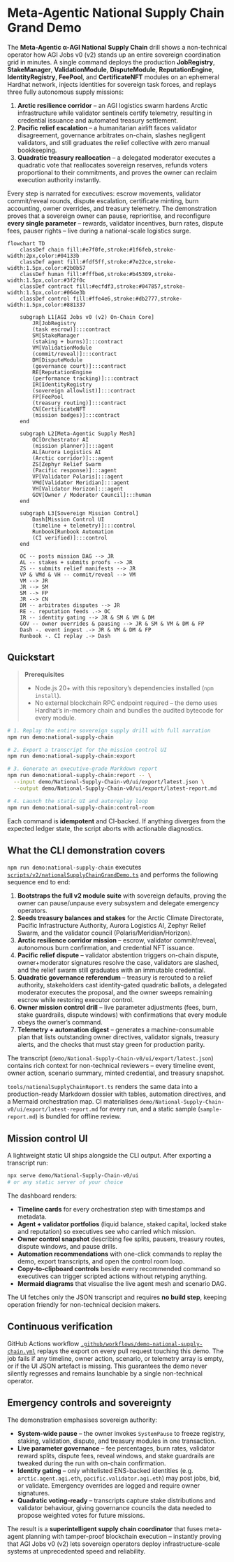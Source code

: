 # Meta-Agentic National Supply Chain Grand Demo

The **Meta-Agentic α-AGI National Supply Chain** drill shows a non-technical
operator how AGI Jobs v0 (v2) stands up an entire sovereign coordination grid in
minutes. A single command deploys the production **JobRegistry**,
**StakeManager**, **ValidationModule**, **DisputeModule**, **ReputationEngine**,
**IdentityRegistry**, **FeePool**, and **CertificateNFT** modules on an
ephemeral Hardhat network, injects identities for sovereign task forces, and
replays three fully autonomous supply missions:

1. **Arctic resilience corridor** – an AGI logistics swarm hardens Arctic
   infrastructure while validator sentinels certify telemetry, resulting in
   credential issuance and automated treasury settlement.
2. **Pacific relief escalation** – a humanitarian airlift faces validator
   disagreement, governance arbitrates on-chain, slashes negligent validators,
   and still graduates the relief collective with zero manual bookkeeping.
3. **Quadratic treasury reallocation** – a delegated moderator executes a
   quadratic vote that reallocates sovereign reserves, refunds voters
   proportional to their commitments, and proves the owner can reclaim
   execution authority instantly.

Every step is narrated for executives: escrow movements, validator
commit/reveal rounds, dispute escalation, certificate minting, burn accounting,
owner overrides, and treasury telemetry. The demonstration proves that a
sovereign owner can pause, reprioritise, and reconfigure **every single
parameter** – rewards, validator incentives, burn rates, dispute fees, pauser
rights – live during a national-scale logistics surge.

```mermaid
flowchart TD
    classDef chain fill:#e7f0fe,stroke:#1f6feb,stroke-width:2px,color:#04133b
    classDef agent fill:#fdf5ff,stroke:#7e22ce,stroke-width:1.5px,color:#2b0b57
    classDef human fill:#fffbe6,stroke:#b45309,stroke-width:1.5px,color:#3f2f0c
    classDef contract fill:#ecfdf3,stroke:#047857,stroke-width:1.5px,color:#064e3b
    classDef control fill:#ffe4e6,stroke:#db2777,stroke-width:1.5px,color:#881337

    subgraph L1[AGI Jobs v0 (v2) On-Chain Core]
        JR[JobRegistry
        (task escrow)]:::contract
        SM[StakeManager
        (staking + burns)]:::contract
        VM[ValidationModule
        (commit/reveal)]:::contract
        DM[DisputeModule
        (governance court)]:::contract
        RE[ReputationEngine
        (performance tracking)]:::contract
        IR[IdentityRegistry
        (sovereign allowlist)]:::contract
        FP[FeePool
        (treasury routing)]:::contract
        CN[CertificateNFT
        (mission badges)]:::contract
    end

    subgraph L2[Meta-Agentic Supply Mesh]
        OC[Orchestrator AI
        (mission planner)]:::agent
        AL[Aurora Logistics AI
        (Arctic corridor)]:::agent
        ZS[Zephyr Relief Swarm
        (Pacific response)]:::agent
        VP[Validator Polaris]:::agent
        VMd[Validator Meridian]:::agent
        VH[Validator Horizon]:::agent
        GOV[Owner / Moderator Council]:::human
    end

    subgraph L3[Sovereign Mission Control]
        Dash[Mission Control UI
        (timeline + telemetry)]:::control
        Runbook[Runbook Automation
        (CI verified)]:::control
    end

    OC -- posts mission DAG --> JR
    AL -- stakes + submits proofs --> JR
    ZS -- submits relief manifests --> JR
    VP & VMd & VH -- commit/reveal --> VM
    VM --> JR
    JR --> SM
    SM --> FP
    JR --> CN
    DM -- arbitrates disputes --> JR
    RE -. reputation feeds .-> OC
    IR -- identity gating --> JR & SM & VM & DM
    GOV -- owner overrides & pausing --> JR & SM & VM & DM & FP
    Dash -. event ingest .-> JR & VM & DM & FP
    Runbook -. CI replay .-> Dash
```

## Quickstart

> **Prerequisites**
>
> - Node.js 20+ with this repository’s dependencies installed (`npm install`).
> - No external blockchain RPC endpoint required – the demo uses Hardhat’s
>   in-memory chain and bundles the audited bytecode for every module.

```bash
# 1. Replay the entire sovereign supply drill with full narration
npm run demo:national-supply-chain

# 2. Export a transcript for the mission control UI
npm run demo:national-supply-chain:export

# 3. Generate an executive-grade Markdown report
npm run demo:national-supply-chain:report -- \
  --input demo/National-Supply-Chain-v0/ui/export/latest.json \
  --output demo/National-Supply-Chain-v0/ui/export/latest-report.md

# 4. Launch the static UI and autoreplay loop
npm run demo:national-supply-chain:control-room
```

Each command is **idempotent** and CI-backed. If anything diverges from the
expected ledger state, the script aborts with actionable diagnostics.

## What the CLI demonstration covers

`npm run demo:national-supply-chain` executes
[`scripts/v2/nationalSupplyChainGrandDemo.ts`](../../scripts/v2/nationalSupplyChainGrandDemo.ts)
and performs the following sequence end to end:

1. **Bootstraps the full v2 module suite** with sovereign defaults, proving the
   owner can pause/unpause every subsystem and delegate emergency operators.
2. **Seeds treasury balances and stakes** for the Arctic Climate Directorate,
   Pacific Infrastructure Authority, Aurora Logistics AI, Zephyr Relief Swarm,
   and the validator council (Polaris/Meridian/Horizon).
3. **Arctic resilience corridor mission** – escrow, validator commit/reveal,
   autonomous burn confirmation, and credential NFT issuance.
4. **Pacific relief dispute** – validator abstention triggers on-chain dispute,
   owner+moderator signatures resolve the case, validators are slashed, and the
   relief swarm still graduates with an immutable credential.
5. **Quadratic governance referendum** – treasury is rerouted to a relief
   authority, stakeholders cast identity-gated quadratic ballots, a delegated
   moderator executes the proposal, and the owner sweeps remaining escrow while
   restoring executor control.
6. **Owner mission control drill** – live parameter adjustments (fees, burn,
   stake guardrails, dispute windows) with confirmations that every module obeys
   the owner’s command.
7. **Telemetry + automation digest** – generates a machine-consumable plan that
   lists outstanding owner directives, validator signals, treasury alerts, and
   the checks that must stay green for production parity.

The transcript (`demo/National-Supply-Chain-v0/ui/export/latest.json`) contains
rich context for non-technical reviewers – every timeline event, owner action,
scenario summary, minted credential, and treasury snapshot.

`tools/nationalSupplyChainReport.ts` renders the same data into a
production-ready Markdown dossier with tables, automation directives, and a
Mermaid orchestration map. CI materialises
`demo/National-Supply-Chain-v0/ui/export/latest-report.md` for every run, and a
static sample (`sample-report.md`) is bundled for offline review.

## Mission control UI

A lightweight static UI ships alongside the CLI output. After exporting a
transcript run:

```bash
npx serve demo/National-Supply-Chain-v0/ui
# or any static server of your choice
```

The dashboard renders:

- **Timeline cards** for every orchestration step with timestamps and metadata.
- **Agent + validator portfolios** (liquid balance, staked capital, locked stake
  and reputation) so executives see who carried which mission.
- **Owner control snapshot** describing fee splits, pausers, treasury routes,
  dispute windows, and pause drills.
- **Automation recommendations** with one-click commands to replay the demo,
  export transcripts, and open the control room loop.
- **Copy-to-clipboard controls** beside every recommended command so executives
  can trigger scripted actions without retyping anything.
- **Mermaid diagrams** that visualise the live agent mesh and scenario DAG.

The UI fetches only the JSON transcript and requires **no build step**, keeping
operation friendly for non-technical decision makers.

## Continuous verification

GitHub Actions workflow
[`.github/workflows/demo-national-supply-chain.yml`](../../.github/workflows/demo-national-supply-chain.yml)
replays the export on every pull request touching this demo. The job fails if
any timeline, owner action, scenario, or telemetry array is empty, or if the UI
JSON artefact is missing. This guarantees the demo never silently regresses and
remains launchable by a single non-technical operator.

## Emergency controls and sovereignty

The demonstration emphasises sovereign authority:

- **System-wide pause** – the owner invokes `SystemPause` to freeze registry,
  staking, validation, dispute, and treasury modules in one transaction.
- **Live parameter governance** – fee percentages, burn rates, validator reward
  splits, dispute fees, reveal windows, and stake guardrails are tweaked during
  the run with on-chain confirmation.
- **Identity gating** – only whitelisted ENS-backed identities (e.g.
  `arctic.agent.agi.eth`, `pacific.validator.agi.eth`) may post jobs, bid, or
  validate. Emergency overrides are logged and require owner signatures.
- **Quadratic voting-ready** – transcripts capture stake distributions and
  validator behaviour, giving governance councils the data needed to propose
  weighted votes for future missions.

The result is a **superintelligent supply chain coordinator** that fuses
meta-agent planning with tamper-proof blockchain execution – instantly proving
that AGI Jobs v0 (v2) lets sovereign operators deploy infrastructure-scale
systems at unprecedented speed and reliability.
